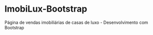 # ImobiLux-Bootstrap
Página de vendas imobiliárias de casas de luxo - Desenvolvimento com Bootstrap
